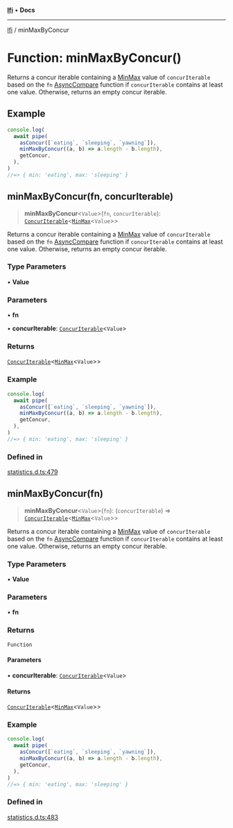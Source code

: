 [**lfi**](../readme.md) • **Docs**

---

[lfi](../globals.md) / minMaxByConcur

# Function: minMaxByConcur()

Returns a concur iterable containing a [MinMax](../type-aliases/MinMax.md) value
of `concurIterable` based on the `fn`
[AsyncCompare](../type-aliases/AsyncCompare.md) function if `concurIterable`
contains at least one value. Otherwise, returns an empty concur iterable.

## Example

```js
console.log(
  await pipe(
    asConcur([`eating`, `sleeping`, `yawning`]),
    minMaxByConcur((a, b) => a.length - b.length),
    getConcur,
  ),
)
//=> { min: 'eating', max: 'sleeping' }
```

## minMaxByConcur(fn, concurIterable)

> **minMaxByConcur**\<`Value`\>(`fn`, `concurIterable`):
> [`ConcurIterable`](../type-aliases/ConcurIterable.md)\<[`MinMax`](../type-aliases/MinMax.md)\<`Value`\>\>

Returns a concur iterable containing a [MinMax](../type-aliases/MinMax.md) value
of `concurIterable` based on the `fn`
[AsyncCompare](../type-aliases/AsyncCompare.md) function if `concurIterable`
contains at least one value. Otherwise, returns an empty concur iterable.

### Type Parameters

• **Value**

### Parameters

• **fn**

• **concurIterable**:
[`ConcurIterable`](../type-aliases/ConcurIterable.md)\<`Value`\>

### Returns

[`ConcurIterable`](../type-aliases/ConcurIterable.md)\<[`MinMax`](../type-aliases/MinMax.md)\<`Value`\>\>

### Example

```js
console.log(
  await pipe(
    asConcur([`eating`, `sleeping`, `yawning`]),
    minMaxByConcur((a, b) => a.length - b.length),
    getConcur,
  ),
)
//=> { min: 'eating', max: 'sleeping' }
```

### Defined in

[statistics.d.ts:479](https://github.com/TomerAberbach/lfi/blob/85d6360ac7d8f71c70f308d2ace5bc2aa99ab03d/src/operations/statistics.d.ts#L479)

## minMaxByConcur(fn)

> **minMaxByConcur**\<`Value`\>(`fn`): (`concurIterable`) =>
> [`ConcurIterable`](../type-aliases/ConcurIterable.md)\<[`MinMax`](../type-aliases/MinMax.md)\<`Value`\>\>

Returns a concur iterable containing a [MinMax](../type-aliases/MinMax.md) value
of `concurIterable` based on the `fn`
[AsyncCompare](../type-aliases/AsyncCompare.md) function if `concurIterable`
contains at least one value. Otherwise, returns an empty concur iterable.

### Type Parameters

• **Value**

### Parameters

• **fn**

### Returns

`Function`

#### Parameters

• **concurIterable**:
[`ConcurIterable`](../type-aliases/ConcurIterable.md)\<`Value`\>

#### Returns

[`ConcurIterable`](../type-aliases/ConcurIterable.md)\<[`MinMax`](../type-aliases/MinMax.md)\<`Value`\>\>

### Example

```js
console.log(
  await pipe(
    asConcur([`eating`, `sleeping`, `yawning`]),
    minMaxByConcur((a, b) => a.length - b.length),
    getConcur,
  ),
)
//=> { min: 'eating', max: 'sleeping' }
```

### Defined in

[statistics.d.ts:483](https://github.com/TomerAberbach/lfi/blob/85d6360ac7d8f71c70f308d2ace5bc2aa99ab03d/src/operations/statistics.d.ts#L483)
